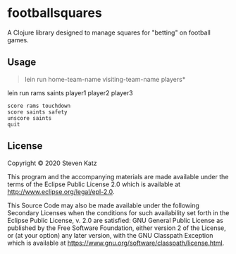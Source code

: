# footballsquares

A Clojure library designed to manage squares for "betting" on football games.

## Usage

>lein run home-team-name visiting-team-name players*

lein run rams saints player1 player2 player3

```
score rams touchdown
score saints safety
unscore saints
quit
```

## License

Copyright © 2020 Steven Katz

This program and the accompanying materials are made available under the
terms of the Eclipse Public License 2.0 which is available at
http://www.eclipse.org/legal/epl-2.0.

This Source Code may also be made available under the following Secondary
Licenses when the conditions for such availability set forth in the Eclipse
Public License, v. 2.0 are satisfied: GNU General Public License as published by
the Free Software Foundation, either version 2 of the License, or (at your
option) any later version, with the GNU Classpath Exception which is available
at https://www.gnu.org/software/classpath/license.html.
